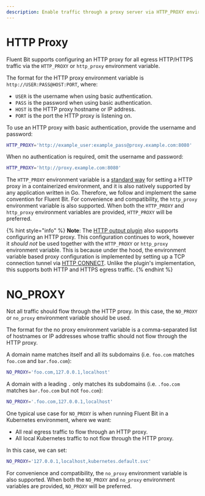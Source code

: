 ```yaml
---
description: Enable traffic through a proxy server via HTTP_PROXY environment variable
---
```


# HTTP Proxy

Fluent Bit supports configuring an HTTP proxy for all egress HTTP/HTTPS traffic via the `HTTP_PROXY` or `http_proxy` environment variable.

The format for the HTTP proxy environment variable is `http://USER:PASS@HOST:PORT`, where:

* `USER` is the username when using basic authentication.
* `PASS` is the password when using basic authentication.
* `HOST` is the HTTP proxy hostname or IP address.
* `PORT` is the port the HTTP proxy is listening on.

To use an HTTP proxy with basic authentication, provide the username and password:

```bash
HTTP_PROXY='http://example_user:example_pass@proxy.example.com:8080'
```

When no authentication is required, omit the username and password:

```bash
HTTP_PROXY='http://proxy.example.com:8080'
```

The `HTTP_PROXY` environment variable is a [standard way](https://docs.docker.com/network/proxy/#use-environment-variables) for setting a HTTP proxy in a containerized environment, and it is also natively supported by any application written in Go. Therefore, we follow and implement the same convention for Fluent Bit. For convenience and compatibility, the `http_proxy` environment variable is also supported. When both the `HTTP_PROXY` and `http_proxy` environment variables are provided, `HTTP_PROXY` will be preferred.

{% hint style="info" %}
**Note**: The [HTTP output plugin](https://docs.fluentbit.io/manual/pipeline/outputs/http) also supports configuring an HTTP proxy. This configuration continues to work, however it _should not_ be used together with the `HTTP_PROXY` or `http_proxy` environment variable. This is because under the hood, the environment variable based proxy configuration is implemented by setting up a TCP connection tunnel via [HTTP CONNECT](https://developer.mozilla.org/en-US/docs/Web/HTTP/Methods/CONNECT). Unlike the plugin's implementation, this supports both HTTP and HTTPS egress traffic.
{% endhint %}

# NO_PROXY

Not all traffic should flow through the HTTP proxy. In this case, the `NO_PROXY` or `no_proxy` environment variable should be used.

The format for the no proxy environment variable is a comma-separated list of hostnames or IP addresses whose traffic should not flow through the HTTP proxy.

A domain name matches itself and all its subdomains (i.e. `foo.com` matches `foo.com` and `bar.foo.com`):

```bash
NO_PROXY='foo.com,127.0.0.1,localhost'
```

A domain with a leading `.` only matches its subdomains (i.e. `.foo.com` matches `bar.foo.com` but not `foo.com`):

```bash
NO_PROXY='.foo.com,127.0.0.1,localhost'
```

One typical use case for `NO_PROXY` is when running Fluent Bit in a Kubernetes environment, where we want:

* All real egress traffic to flow through an HTTP proxy.
* All local Kubernetes traffic to not flow through the HTTP proxy.

In this case, we can set:

```bash
NO_PROXY='127.0.0.1,localhost,kubernetes.default.svc'
```

For convenience and compatibility, the `no_proxy` environment variable is also supported. When both the `NO_PROXY` and `no_proxy` environment variables are provided, `NO_PROXY` will be preferred.
